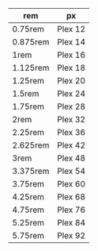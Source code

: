 | rem      | px      |
| -------- | ------- |
| 0.75rem  | Plex 12 |
| 0.875rem | Plex 14 |
| 1rem     | Plex 16 |
| 1.125rem | Plex 18 |
| 1.25rem  | Plex 20 |
| 1.5rem   | Plex 24 |
| 1.75rem  | Plex 28 |
| 2rem     | Plex 32 |
| 2.25rem  | Plex 36 |
| 2.625rem | Plex 42 |
| 3rem     | Plex 48 |
| 3.375rem | Plex 54 |
| 3.75rem  | Plex 60 |
| 4.25rem  | Plex 68 |
| 4.75rem  | Plex 76 |
| 5.25rem  | Plex 84 |
| 5.75rem  | Plex 92 |
